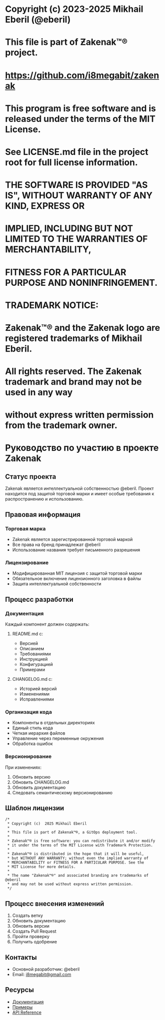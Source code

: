 # Copyright (c) 2023-2025 Mikhail Eberil (@eberil)
# 
# This file is part of Ƶakenak™® project.
# https://github.com/i8megabit/zakenak
#
# This program is free software and is released under the terms of the MIT License.
# See LICENSE.md file in the project root for full license information.
#
# THE SOFTWARE IS PROVIDED "AS IS", WITHOUT WARRANTY OF ANY KIND, EXPRESS OR
# IMPLIED, INCLUDING BUT NOT LIMITED TO THE WARRANTIES OF MERCHANTABILITY,
# FITNESS FOR A PARTICULAR PURPOSE AND NONINFRINGEMENT.
#
# TRADEMARK NOTICE:
# Ƶakenak™® and the Ƶakenak logo are registered trademarks of Mikhail Eberil.
# All rights reserved. The Ƶakenak trademark and brand may not be used in any way 
# without express written permission from the trademark owner.


# Руководство по участию в проекте Zakenak

## Статус проекта
Zakenak является интеллектуальной собственностью @eberil. Проект находится под защитой торговой марки и имеет особые требования к распространению и использованию.

## Правовая информация

### Торговая марка
- Zakenak является зарегистрированной торговой маркой
- Все права на бренд принадлежат @eberil
- Использование названия требует письменного разрешения

### Лицензирование
- Модифицированная MIT лицензия с защитой торговой марки
- Обязательное включение лицензионного заголовка в файлы
- Защита интеллектуальной собственности

## Процесс разработки

### Документация
Каждый компонент должен содержать:
1. README.md с:
   - Версией
   - Описанием
   - Требованиями
   - Инструкцией
   - Конфигурацией
   - Примерами

2. CHANGELOG.md с:
   - Историей версий
   - Изменениями
   - Исправлениями

### Организация кода
- Компоненты в отдельных директориях
- Единый стиль кода
- Четкая иерархия файлов
- Управление через переменные окружения
- Обработка ошибок

### Версионирование
При изменениях:
1. Обновить версию
2. Обновить CHANGELOG.md
3. Обновить документацию
4. Следовать семантическому версионированию

## Шаблон лицензии
```plaintext
/*
 * Copyright (c)  2025 Mikhail Eberil
 * 
 * This file is part of Ƶakenak™®, a GitOps deployment tool.
 * 
 * Ƶakenak™® is free software: you can redistribute it and/or modify
 * it under the terms of the MIT License with Trademark Protection.
 * 
 * Ƶakenak™® is distributed in the hope that it will be useful,
 * but WITHOUT ANY WARRANTY; without even the implied warranty of
 * MERCHANTABILITY or FITNESS FOR A PARTICULAR PURPOSE. See the
 * MIT License for more details.
 * 
 * The name "Ƶakenak™®" and associated branding are trademarks of @eberil
 * and may not be used without express written permission.
 */
```

## Процесс внесения изменений
1. Создать ветку
2. Обновить документацию
3. Обновить версии
4. Создать Pull Request
5. Пройти проверку
6. Получить одобрение

## Контакты
- Основной разработчик: @eberil
- Email: i8megabit@gmail.com

## Ресурсы
- [Документация](./docs/)
- [Примеры](./examples/)
- [API Reference](./docs/API.md)
